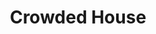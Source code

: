 ---
title: "Crowded House"
summary: "Crowded House are a rock band, formed in Melbourne, Victoria, Australia, in 1985. Its founding members were New Zealander Neil Finn and Australians Paul Hester and Nick Seymour . Later band members include Neil Finn's brother, Tim Finn and sons Liam and Elroy, as well as Americans Mark Hart and Matt Sherrod, with Neil Finn and Nick Seymour being the sole constant members.
Originally active from 1985 to 1996, Crowded House had consistent commercial and critical success in Australia and New Zealand. They achieved success in the United States with their self-titled debut album, which provided the Top Ten hits \"Don't Dream It's Over\" and \"Something So Strong\". Further international success came in the UK, Europe, and South Africa in the early 1990s with their third and fourth albums and the compilation album Recurring Dream, which included the hits \"Fall at Your Feet\", \"Weather with You\", \"Distant Sun\", \"Locked Out\", \"Instinct\", and \"Not the Girl You Think You Are\". Neil and Tim Finn were each awarded an OBE in June 1993 for their contributions to the music of New Zealand.Crowded House disbanded in 1996 following several farewell concerts that year, including the \"Farewell to the World\" concerts in Melbourne and Sydney. Hester died by suicide in 2005. A year later, the group re-formed with drummer Matt Sherrod and released two further albums , each of which reached number one in Australia. The band went on another hiatus, and reunited in 2020 with a new line-up featuring Neil Finn, Nick Seymour, Mitchell Froom, and Finn's sons Liam and Elroy. Their most recent album, Dreamers Are Waiting, was released in 2021.
As of 2021, Crowded House have sold over 15 million albums worldwide. In November 2016, the band was inducted into the ARIA Hall of Fame."
slug: "crowded-house"
image: "crowded-house.jpg"
apple_music_artist_url: "https://music.apple.com/gb/artist/crowded-house/490131"
wikipedia_url: "https://en.wikipedia.org/wiki/Crowded_House"
---